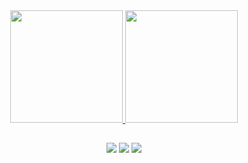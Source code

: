 <div align="center">
  <a href="https://github.com/LuisaKeys/">
  <img height="180em" src="https://github-readme-stats.vercel.app/api?username=LuisaKeys&show_icons=true&theme=ocean_dark&include_all_commits=true&count_private=true"/>
  <img height="180em" src="https://github-readme-stats.vercel.app/api/top-langs/?username=LuisaKeys&layout=compact&langs_count=7&theme=ocean_dark"/>
  
</div>
  
  ##
 
<div align="center">
  <a href = "luisalima0602@gmail.com@gmail.com"><img src="https://img.shields.io/badge/-Gmail-151A28?style=for-the-badge&logo=gmail&logoColor=92D534" target="_blank"></a>
  <a href="https://www.linkedin.com/in/luísa-lima-176185236/" target="_blank"><img src="https://img.shields.io/badge/-LinkedIn-151A28?style=for-the-badge&logo=linkedin&logoColor=92D534" target="_blank"></a> 
  <a href="https://replit.com/@LuisaWeydner" target="_blank"><img src="https://img.shields.io/badge/Replit-151A28?style=for-the-badge&logo=rss&logoColor=92D534" target="_blank"></a> 
</div>
